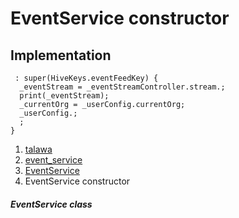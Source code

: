 
<div>

# EventService constructor

</div>






## Implementation

``` language-dart
 : super(HiveKeys.eventFeedKey) {
  _eventStream = _eventStreamController.stream.;
  print(_eventStream);
  _currentOrg = _userConfig.currentOrg;
  _userConfig.;
  ;
}
```







1.  [talawa](../../index.html)
2.  [event_service](../../services_event_service/)
3.  [EventService](../../services_event_service/EventService-class.html)
4.  EventService constructor

##### EventService class







